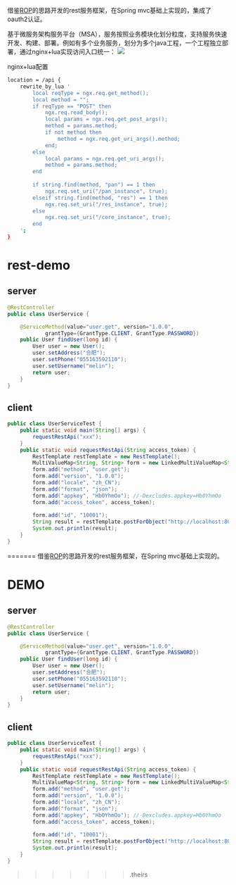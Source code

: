 借鉴[ROP](https://github.com/itstamen/rop "ROP")的思路开发的rest服务框架，在Spring mvc基础上实现的，集成了oauth2认证。

基于微服务架构服务平台（MSA），服务按照业务模块化划分粒度，支持服务快速开发、构建、部署。例如有多个业务服务，划分为多个java工程，一个工程独立部署，通过nginx+lua实现访问入口统一：
![](https://raw.githubusercontent.com/melin/cloud-rest-service/master/doc/images/deploy.png)

nginx+lua配置

```sh
location = /api {
    rewrite_by_lua '
        local reqType = ngx.req.get_method();
        local method = "";
        if reqType == "POST" then
            ngx.req.read_body();
            local params = ngx.req.get_post_args();
            method = params.method;
	        if not method then
                method = ngx.req.get_uri_args().method; 
	        end;
        else
            local params = ngx.req.get_uri_args();
            method = params.method;
        end
        
        if string.find(method, "pan") == 1 then
            ngx.req.set_uri("/pan_instance", true);
	    elseif string.find(method, "res") == 1 then
            ngx.req.set_uri("/res_instance", true);
        else
            ngx.req.set_uri("/core_instance", true);
        end
    ';
} 
```

# **rest-demo** #

## server ##
```java
@RestController
public class UserService {

	@ServiceMethod(value="user.get", version="1.0.0", 
			grantType={GrantType.CLIENT, GrantType.PASSWORD})
	public User findUser(long id) {
		User user = new User();
		user.setAddress("合肥");
		user.setPhone("055163592110");
		user.setUsername("melin");
		return user;
	}
}
```
## client ##
```java
public class UserServiceTest {
	public static void main(String[] args) {
		requestRestApi("xxx");
	}
	public static void requestRestApi(String access_token) {
		RestTemplate restTemplate = new RestTemplate();
        MultiValueMap<String, String> form = new LinkedMultiValueMap<String, String>();
        form.add("method", "user.get");
        form.add("version", "1.0.0");
        form.add("locale", "zh_CN");
        form.add("format", "json");
        form.add("appkey", "Hb0YhmOo"); //-Dexcludes.appkey=Hb0YhmOo
        form.add("access_token", access_token);
        
        form.add("id", "10001");
        String result = restTemplate.postForObject("http://localhost:8090/api", form, String.class);
        System.out.println(result);
	}
}
```
=======
借鉴[ROP](https://github.com/itstamen/rop "ROP")的思路开发的rest服务框架，在Spring mvc基础上实现的。

# **DEMO** #

## server ##
```java
@RestController
public class UserService {

	@ServiceMethod(value="user.get", version="1.0.0", 
			grantType={GrantType.CLIENT, GrantType.PASSWORD})
	public User findUser(long id) {
		User user = new User();
		user.setAddress("合肥");
		user.setPhone("055163592110");
		user.setUsername("melin");
		return user;
	}
}
```
## client ##
```java
public class UserServiceTest {
	public static void main(String[] args) {
		requestRestApi("xxx");
	}
	public static void requestRestApi(String access_token) {
		RestTemplate restTemplate = new RestTemplate();
        MultiValueMap<String, String> form = new LinkedMultiValueMap<String, String>();
        form.add("method", "user.get");
        form.add("version", "1.0.0");
        form.add("locale", "zh_CN");
        form.add("format", "json");
        form.add("appkey", "Hb0YhmOo"); //-Dexcludes.appkey=Hb0YhmOo
        form.add("access_token", access_token);
        
        form.add("id", "10001");
        String result = restTemplate.postForObject("http://localhost:8090/api", form, String.class);
        System.out.println(result);
	}
}
```
































>>>>>>> .theirs
